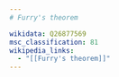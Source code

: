 ```yaml
---
# Furry's theorem

wikidata: Q26877569
msc_classification: 81
wikipedia_links:
  - "[[Furry's theorem]]"
---
```

